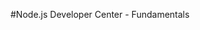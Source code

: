 <properties linkid="devnav-nodejs-fundamentals" urlDisplayName="Windows Azure Intro" pageTitle="Windows Azure Node.js fundamentals" title="Windows Azure Node.js fundamentals" metaKeywords="Windows Azure Node.js, Azure Node.js, Node.js Azure, Azure Node.js basics" Description="Find introductory topics about using Node.js in Windows Azure." metaCanonical="" disqusComments="0" umbracoNaviHide="0" />



#Node.js Developer Center - Fundamentals

<div chunk="../../../Shared/Chunks/fundamentals-landing.md" />
